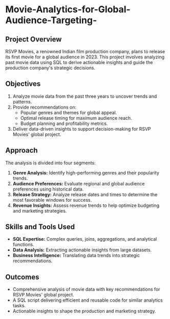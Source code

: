 # Movie-Analytics-for-Global-Audience-Targeting-

## Project Overview
RSVP Movies, a renowned Indian film production company, plans to release its first movie for a global audience in 2023. This project involves analyzing past movie data using SQL to derive actionable insights and guide the production company's strategic decisions.

## Objectives
1. Analyze movie data from the past three years to uncover trends and patterns.
2. Provide recommendations on:
   - Popular genres and themes for global appeal.
   - Optimal release timing for maximum audience reach.
   - Budget planning and profitability metrics.
3. Deliver data-driven insights to support decision-making for RSVP Movies' global project.

## Approach
The analysis is divided into four segments:
1. **Genre Analysis:** Identify high-performing genres and their popularity trends.
2. **Audience Preferences:** Evaluate regional and global audience preferences using historical data.
3. **Release Strategy:** Analyze release dates and times to determine the most favorable windows for success.
4. **Revenue Insights:** Assess revenue trends to help optimize budgeting and marketing strategies.

## Skills and Tools Used
- **SQL Expertise:** Complex queries, joins, aggregations, and analytical functions.
- **Data Analysis:** Extracting actionable insights from large datasets.
- **Business Intelligence:** Translating data trends into strategic recommendations.

## Outcomes
- Comprehensive analysis of movie data with key recommendations for RSVP Movies' global project.
- A SQL script delivering efficient and reusable code for similar analytics tasks.
- Actionable insights to shape the production and marketing strategy.
